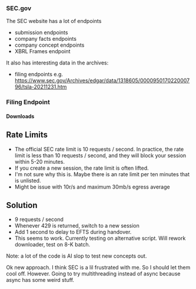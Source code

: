 ### SEC.gov

The SEC website has a lot of endpoints
* submission endpoints
* company facts endpoints
* company concept endpoints
* XBRL Frames endpoint

It also has interesting data in the archives:
* filing endpoints e.g. https://www.sec.gov/Archives/edgar/data/1318605/000095017022000796/tsla-20211231.htm


### Filing Endpoint



#### Downloads

## Rate Limits
* The official SEC rate limit is 10 requests / second. In practice, the rate limit is less than 10 requests / second, and they will block your session within 5-20 minutes.
* If you create a new session, the rate limit is often lifted.
* I'm not sure why this is. Maybe there is an rate limit per ten minutes that is unlisted.
* Might be issue with 10r/s and maximum 30mb/s egress average

## Solution
* 9 requests / second
* Whenever 429 is returned, switch to a new session
* Add 1 second to delay to EFTS during handover.
* This seems to work. Currently testing on alternative script. Will rework downloader, test on 8-K batch.

Note: a lot of the code is AI slop to test new concepts out.

Ok new approach. I think SEC is a lil frustrated with me. So I should let them cool off. However.
Going to try multithreading instead of async because async has some weird stuff.